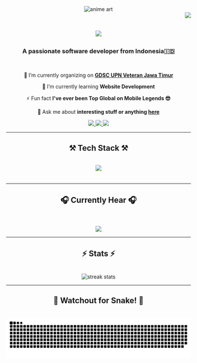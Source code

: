 <div align="center">
<img src="https://i.pinimg.com/564x/a6/61/74/a66174d1fa0db9149aa4e84f4e6418c8.jpg" alt="anime art">
</div>

<img align="right" src="https://visitor-badge.laobi.icu/badge?page_id=milheva.milheva" />

<h1 align="center">
    <img src="https://readme-typing-svg.herokuapp.com/?font=Righteous&size=35&center=true&vCenter=true&width=500&height=70&duration=4000&lines=Hi+There!+👋;+I'm+Wayan+Indra!;" />
</h1>

<h3 align="center">A passionate software developer from Indonesia🇮🇩</h3>

<br/>

<div align="center">
 
 🔭 I’m currently organizing on <a href="https://gdsc.community.dev/universitas-pembangunan-nasional-veteran-jawa-timur-surabaya-indonesia">**GDSC UPN Veteran Jawa Timur**</a>
 
 🌱 I’m currently learning **Website Development**

⚡ Fun fact **I've ever been Top Global on Mobile Legends 😎**

💬 Ask me about **interesting stuff or anything [here](https://instagram.com/wayzzn)**

 </div>
 
<div align="center"> 
  <a href="mailto:bonjour.wayan@gmail.com">
    <img src="https://img.shields.io/badge/Gmail-333333?style=for-the-badge&logo=gmail&logoColor=red" />
  </a>
  <a href="https://linkedin.com/in/iwayanindra" target="_blank">
    <img src="https://img.shields.io/badge/LinkedIn-0077B5?style=for-the-badge&logo=linkedin&logoColor=white" target="_blank" />
  </a>
  <a href="https://wayan.vercel.app" target="_blank">
     <img src="https://img.shields.io/badge/Portfolio-FF5722?style=for-the-badge&logo=todoist&logoColor=white" target="_blank" /> <!-- sqlite, safari, google-chrome are other good icon options -->
  </a>
</div>

 <hr/>
 
<h2 align="center">⚒️ Tech Stack ⚒️</h2>
<br/>
<div align="center">
    <img src="https://skillicons.dev/icons?i=html,css,bootstrap,js,adonis,react,nodejs,express,php,laravel,mysql,mongodb,nestjs,kotlin,java,selenium,postman,gcp,figma,firebase,git,vercel,netlify,docker&perline=8" />
    <br>
</div>

<br/>

<hr/>

<h2 align="center">🎧 Currently Hear 🎧</h2>
<br>
<p align="center">
   <a href="https://spotify-github-profile.kittinanx.com/api/view.svg?uid=31r2x5kqx4tcfk6mxvtawpckbf2y&redirect=true">
      <img align="center" src="https://spotify-github-profile.kittinanx.com/api/view?uid=31r2x5kqx4tcfk6mxvtawpckbf2y&cover_image=true&theme=default&show_offline=false&background_color=121212&interchange=true&bar_color=53b14f&bar_color_cover=false"/>
   </a>
</p>

<hr/>

<h2 align="center">⚡ Stats ⚡</h2>
<br>
<div align=center>
  <img width=600 src="https://github-readme-streak-stats-salesp07.vercel.app?user=milheva&theme=tokyonight&border_radius=20&date_format=j%20M%5B%20Y%5D&fire=EB4611" alt="streak stats"/>
</div>

<hr/>

<div align="center">
  <h2>🐍 Watchout for Snake! 🐍</h2>
  <br>
  <img alt="snake eating my contributions" src="https://github.com/milheva/milheva/blob/output/github-contribution-grid-snake.svg" />
  <br/><br/><br/>
</div>
